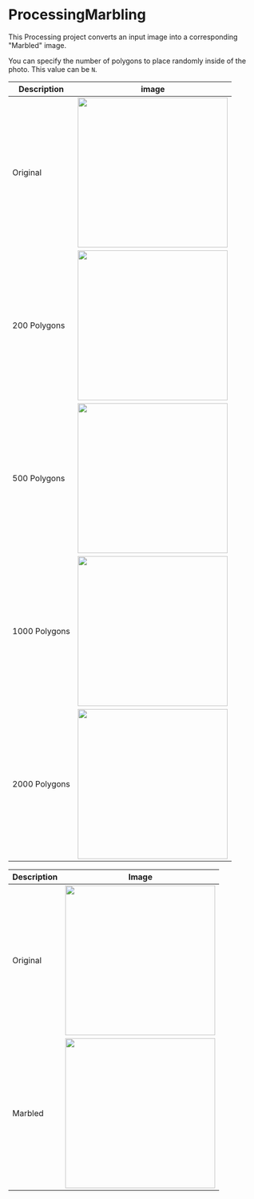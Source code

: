 # ProcessingMarbling
This Processing project converts an input image into a corresponding "Marbled" image.

You can specify the number of polygons to place randomly inside of the photo. This value can be `N`.

Description | image
--- | ---
Original | <img src='https://user-images.githubusercontent.com/36249705/125381029-35dde700-e361-11eb-8293-24b5e0fbfbd0.jpg' width=300>
200 Polygons | <img src='https://user-images.githubusercontent.com/36249705/125381075-4a21e400-e361-11eb-9b48-4ca09802838f.jpg' width=300>
500 Polygons | <img src='https://user-images.githubusercontent.com/36249705/125381090-4f7f2e80-e361-11eb-9e2a-7bce544f66ca.jpg' width=300>
1000 Polygons | <img src='https://user-images.githubusercontent.com/36249705/125381114-56a63c80-e361-11eb-80e2-330be3fec246.jpg' width=300>
2000 Polygons | <img src='https://user-images.githubusercontent.com/36249705/125381127-5d34b400-e361-11eb-870a-4858d951a27c.jpg' width=300>

Description | Image
--- | ---
Original | <img src='https://user-images.githubusercontent.com/36249705/125381414-d92efc00-e361-11eb-88a5-04704324310d.jpg' width=300>
Marbled | <img src='https://user-images.githubusercontent.com/36249705/125381430-de8c4680-e361-11eb-85c5-56e90afa2ff4.jpg' width=300>


